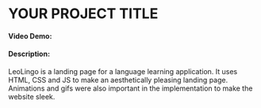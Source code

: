 # YOUR PROJECT TITLE
#### Video Demo:  <URL HERE>
#### Description:
LeoLingo is a landing page for a language learning application. It uses HTML, CSS and JS to make an aesthetically pleasing landing page.
Animations and gifs were also important in the implementation to make the website sleek.